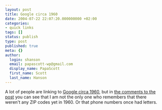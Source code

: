 ```yaml
---
layout: post
title: Google circa 1960
date: 2004-07-22 22:07:20.000000000 +02:00
categories:
- quick links
tags: []
status: publish
type: post
published: true
meta: {}
author:
  login: shanson
  email: papascott-wp@gmail.com
  display_name: PapaScott
  first_name: Scott
  last_name: Hanson
---
```

<p>A lot of people are linking to <a href="http://fury.com/images/weblog/google_circa_1960.jpg">Google circa 1960</a>, but in <a href="http://fury.com/article/2037.php">the comments to the post</a> you can see that I am not the only one who remembers that there weren't any ZIP codes yet in 1960. Or that phone numbers once had letters.</p>
